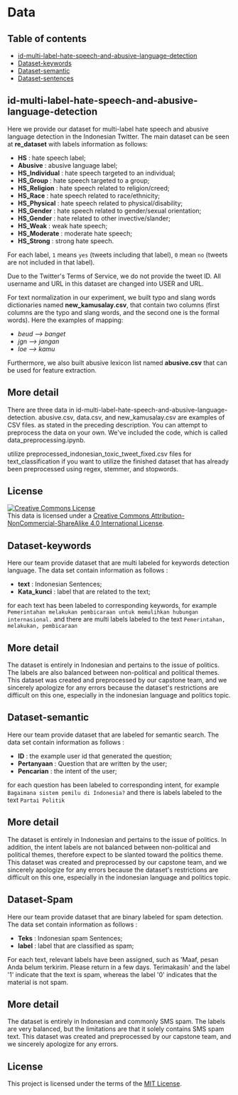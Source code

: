 # Data 

## Table of contents
- [id-multi-label-hate-speech-and-abusive-language-detection](#id-multi-label-hate-speech-and-abusive-language-detection)
- [Dataset-keywords](#Dataset-keywords)
- [Dataset-semantic](#Dataset-semantic)
- [Dataset-sentences](#Dataset-Spam)

## id-multi-label-hate-speech-and-abusive-language-detection
Here we provide our dataset for multi-label hate speech and abusive language detection in the Indonesian Twitter. The main dataset can be seen at **re_dataset** with labels information as follows:
* **HS** : hate speech label;
* **Abusive** : abusive language label;
* **HS_Individual** : hate speech targeted to an individual;
* **HS_Group** : hate speech targeted to a group;
* **HS_Religion** : hate speech related to religion/creed;
* **HS_Race** : hate speech related to race/ethnicity;
* **HS_Physical** : hate speech related to physical/disability;
* **HS_Gender** : hate speech related to gender/sexual orientation;
* **HS_Gender** : hate related to other invective/slander;
* **HS_Weak** : weak hate speech;
* **HS_Moderate** : moderate hate speech;
* **HS_Strong** : strong hate speech.

For each label, `1` means `yes` (tweets including that label), `0` mean `no` (tweets are not included in that label). 

Due to the Twitter's Terms of Service, we do not provide the tweet ID. All username and URL in this dataset are changed into USER and URL. 

For text normalization in our experiment, we built typo and slang words dictionaries named **new_kamusalay.csv**, that contain two columns (first columns are the typo and slang words, and the second one is the formal words). Here the examples of mapping:
* *beud --> banget*
* *jgn --> jangan*
* *loe --> kamu*

Furthermore, we also built abusive lexicon list named **abusive.csv** that can be used for feature extraction.

## More detail
There are three data in id-multi-label-hate-speech-and-abusive-language-detection. abusive.csv, data.csv, and new_kamusalay.csv are examples of CSV files. as stated in the preceding description. You can attempt to preprocess the data on your own. We've included the code, which is called data_preprocessing.ipynb.

utilize preprocessed_indonesian_toxic_tweet_fixed.csv files for text_classification if you want to utilize the finished dataset that has already been preprocessed using regex, stemmer, and stopwords.


## License
<a rel="license" href="http://creativecommons.org/licenses/by-nc-sa/4.0/"><img alt="Creative Commons License" style="border-width:0" src="https://i.creativecommons.org/l/by-nc-sa/4.0/88x31.png" /></a><br />This data is licensed under a <a rel="license" href="http://creativecommons.org/licenses/by-nc-sa/4.0/">Creative Commons Attribution-NonCommercial-ShareAlike 4.0 International License</a>.

## Dataset-keywords
Here our team provide dataset that are multi labeled for keywords detection language. The data set contain information as follows :

* **text** : Indonesian Sentences;
* **Kata_kunci** : label that are related to the text;

for each text has been labeled to corresponding keywords, for example `Pemerintahan melakukan pembicaraan untuk memulihkan hubungan internasional.` and there are multi labels labeled to the text `Pemerintahan, melakukan, pembicaraan`

## More detail
The dataset is entirely in Indonesian and pertains to the issue of politics. The labels are also balanced between non-political and political themes. This dataset was created and preprocessed by our capstone team, and we sincerely apologize for any errors because the dataset's restrictions are difficult on this one, especially in the indonesian language and politics topic.

## Dataset-semantic
Here our team provide dataset that are labeled for semantic search. The data set contain information as follows :

* **ID** : the example user id that generated the question;
* **Pertanyaan** : Question that are written by the user;
* **Pencarian** : the intent of the user;

for each question has been labeled to corresponding intent, for example `Bagaimana sistem pemilu di Indonesia?` and there is labels labeled to the text `Partai Politik`

## More detail
The dataset is entirely in Indonesian and pertains to the issue of politics. In addition, the intent labels are not balanced between non-political and political themes, therefore expect to be slanted toward the politics theme. This dataset was created and preprocessed by our capstone team, and we sincerely apologize for any errors because the dataset's restrictions are difficult on this one, especially in the indonesian language and politics topic.

## Dataset-Spam
Here our team provide dataset that are binary labeled for spam detection. The data set contain information as follows :

* **Teks** : Indonesian spam Sentences;
* **label** : label that are classified as spam;

For each text, relevant labels have been assigned, such as 'Maaf, pesan Anda belum terkirim. Please return in a few days. Terimakasih' and the label '1' indicate that the text is spam, whereas the label '0' indicates that the material is not spam.

## More detail
The dataset is entirely in Indonesian and commonly SMS spam. The labels are very balanced, but the limitations are that it solely contains SMS spam text. This dataset was created and preprocessed by our capstone team, and we sincerely apologize for any errors.

## License

This project is licensed under the terms of the [MIT License](../../LICENSE.txt).

